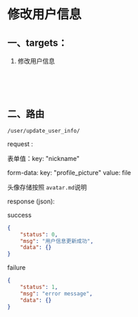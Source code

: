 # 修改用户信息

## 一、targets：

1. 修改用户信息

<br><br><br>

## 二、路由

```
/user/update_user_info/
```

request :

表单值：key: "nickname"

form-data:
key: "profile_picture"
value: file

头像存储按照 `avatar.md`说明

response (json):

success

```json
{
    "status": 0,
    "msg": "用户信息更新成功",
    "data": {}
}
```

failure

```json
{
    "status": 1,
    "msg": "error message",
    "data": {}
}

```
